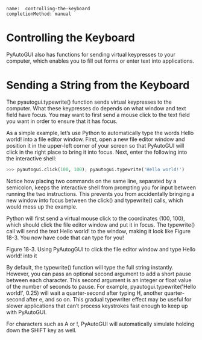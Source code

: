 ```ngMeta
name:  controlling-the-keyboard
completionMethod: manual
```
# Controlling the Keyboard
PyAutoGUI also has functions for sending virtual keypresses to your computer, which enables you to fill out forms or enter text into applications.

# Sending a String from the Keyboard
The pyautogui.typewrite() function sends virtual keypresses to the computer. What these keypresses do depends on what window and text field have focus. You may want to first send a mouse click to the text field you want in order to ensure that it has focus.

As a simple example, let’s use Python to automatically type the words Hello world! into a file editor window. First, open a new file editor window and position it in the upper-left corner of your screen so that PyAutoGUI will click in the right place to bring it into focus. Next, enter the following into the interactive shell:

```python
>>> pyautogui.click(100, 100); pyautogui.typewrite('Hello world!')
```
Notice how placing two commands on the same line, separated by a semicolon, keeps the interactive shell from prompting you for input between running the two instructions. This prevents you from accidentally bringing a new window into focus between the click() and typewrite() calls, which would mess up the example.

Python will first send a virtual mouse click to the coordinates (100, 100), which should click the file editor window and put it in focus. The typewrite() call will send the text Hello world! to the window, making it look like Figure 18-3. You now have code that can type for you!

<!-- ![image](assets/0000108.jpg)
 -->
Figure 18-3. Using PyAutogGUI to click the file editor window and type Hello world! into it

By default, the typewrite() function will type the full string instantly. However, you can pass an optional second argument to add a short pause between each character. This second argument is an integer or float value of the number of seconds to pause. For example, pyautogui.typewrite('Hello world!', 0.25) will wait a quarter-second after typing H, another quarter-second after e, and so on. This gradual typewriter effect may be useful for slower applications that can’t process keystrokes fast enough to keep up with PyAutoGUI.

For characters such as A or !, PyAutoGUI will automatically simulate holding down the SHIFT key as well.
